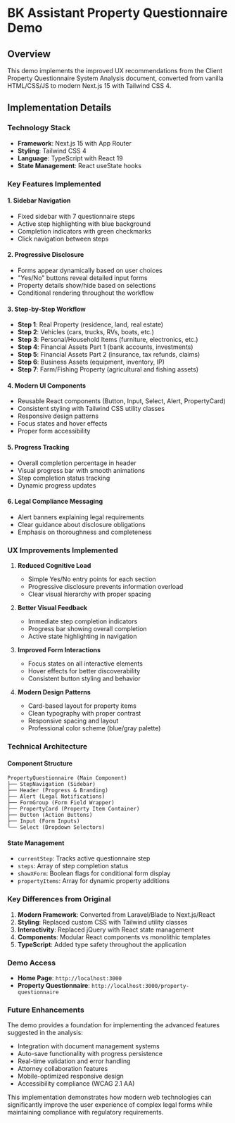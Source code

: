 # BK Assistant Property Questionnaire Demo

## Overview

This demo implements the improved UX recommendations from the Client Property Questionnaire System Analysis document, converted from vanilla HTML/CSS/JS to modern Next.js 15 with Tailwind CSS 4.

## Implementation Details

### Technology Stack
- **Framework**: Next.js 15 with App Router
- **Styling**: Tailwind CSS 4
- **Language**: TypeScript with React 19
- **State Management**: React useState hooks

### Key Features Implemented

#### 1. **Sidebar Navigation**
- Fixed sidebar with 7 questionnaire steps
- Active step highlighting with blue background
- Completion indicators with green checkmarks
- Click navigation between steps

#### 2. **Progressive Disclosure**
- Forms appear dynamically based on user choices
- "Yes/No" buttons reveal detailed input forms
- Property details show/hide based on selections
- Conditional rendering throughout the workflow

#### 3. **Step-by-Step Workflow**
- **Step 1**: Real Property (residence, land, real estate)
- **Step 2**: Vehicles (cars, trucks, RVs, boats, etc.)
- **Step 3**: Personal/Household Items (furniture, electronics, etc.)
- **Step 4**: Financial Assets Part 1 (bank accounts, investments)
- **Step 5**: Financial Assets Part 2 (insurance, tax refunds, claims)
- **Step 6**: Business Assets (equipment, inventory, IP)
- **Step 7**: Farm/Fishing Property (agricultural and fishing assets)

#### 4. **Modern UI Components**
- Reusable React components (Button, Input, Select, Alert, PropertyCard)
- Consistent styling with Tailwind CSS utility classes
- Responsive design patterns
- Focus states and hover effects
- Proper form accessibility

#### 5. **Progress Tracking**
- Overall completion percentage in header
- Visual progress bar with smooth animations
- Step completion status tracking
- Dynamic progress updates

#### 6. **Legal Compliance Messaging**
- Alert banners explaining legal requirements
- Clear guidance about disclosure obligations
- Emphasis on thoroughness and completeness

### UX Improvements Implemented

1. **Reduced Cognitive Load**
   - Simple Yes/No entry points for each section
   - Progressive disclosure prevents information overload
   - Clear visual hierarchy with proper spacing

2. **Better Visual Feedback**
   - Immediate step completion indicators
   - Progress bar showing overall completion
   - Active state highlighting in navigation

3. **Improved Form Interactions**
   - Focus states on all interactive elements
   - Hover effects for better discoverability
   - Consistent button styling and behavior

4. **Modern Design Patterns**
   - Card-based layout for property items
   - Clean typography with proper contrast
   - Responsive spacing and layout
   - Professional color scheme (blue/gray palette)

### Technical Architecture

#### Component Structure
```
PropertyQuestionnaire (Main Component)
├── StepNavigation (Sidebar)
├── Header (Progress & Branding)
├── Alert (Legal Notifications)
├── FormGroup (Form Field Wrapper)
├── PropertyCard (Property Item Container)
├── Button (Action Buttons)
├── Input (Form Inputs)
└── Select (Dropdown Selectors)
```

#### State Management
- `currentStep`: Tracks active questionnaire step
- `steps`: Array of step completion status
- `showXForm`: Boolean flags for conditional form display
- `propertyItems`: Array for dynamic property additions

### Key Differences from Original

1. **Modern Framework**: Converted from Laravel/Blade to Next.js/React
2. **Styling**: Replaced custom CSS with Tailwind utility classes
3. **Interactivity**: Replaced jQuery with React state management
4. **Components**: Modular React components vs monolithic templates
5. **TypeScript**: Added type safety throughout the application

### Demo Access

- **Home Page**: `http://localhost:3000`
- **Property Questionnaire**: `http://localhost:3000/property-questionnaire`

### Future Enhancements

The demo provides a foundation for implementing the advanced features suggested in the analysis:
- Integration with document management systems
- Auto-save functionality with progress persistence
- Real-time validation and error handling
- Attorney collaboration features
- Mobile-optimized responsive design
- Accessibility compliance (WCAG 2.1 AA)

This implementation demonstrates how modern web technologies can significantly improve the user experience of complex legal forms while maintaining compliance with regulatory requirements. 